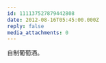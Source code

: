 ```yaml
---
id: 111137527879442808
date: 2012-08-16T05:45:00.000Z
reply: false
media_attachments: 0
---
```


自制葡萄酒。 ​​​​

